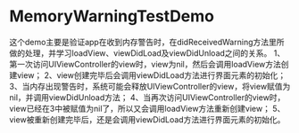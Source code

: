 # MemoryWarningTestDemo
这个demo主要是验证app在收到内存警告时，在didReceivedWarning方法里所做的处理，并学习loadView、viewDidLoad及viewDidUnload之间的关系。
1、第一次访问UIViewController的view时，view为nil，然后会调用loadView方法创建view；
2、view创建完毕后会调用viewDidLoad方法进行界面元素的初始化；
3、当内存出现警告时，系统可能会释放UIViewController的view，将view赋值为nil，并调用viewDidUnload方法；
4、当再次访问UIViewController的view时，view已经在3中被赋值为nil了，所以又会调用loadView方法重新创建view；
5、view被重新创建完毕后，还是会调用viewDidLoad方法进行界面元素的初始化。
